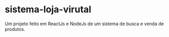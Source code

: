 # sistema-loja-virutal
Um projeto feito em ReactJs e NodeJs de um sistema de busca e venda de produtos.
